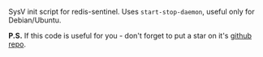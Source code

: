 SysV init script for redis-sentinel. Uses `start-stop-daemon`, useful only for Debian/Ubuntu.

**P.S.** If this code is useful for you - don't forget to put a star on it's [github repo](https://github.com/selivan/redis-sentinel-sysv-service).
